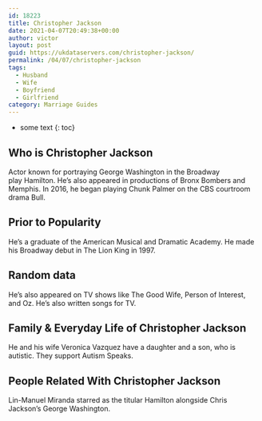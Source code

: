```yaml
---
id: 18223
title: Christopher Jackson
date: 2021-04-07T20:49:38+00:00
author: victor
layout: post
guid: https://ukdataservers.com/christopher-jackson/
permalink: /04/07/christopher-jackson
tags:
  - Husband
  - Wife
  - Boyfriend
  - Girlfriend
category: Marriage Guides
---
```


* some text
{: toc}


## Who is Christopher Jackson



Actor known for portraying George Washington in the Broadway play Hamilton. He&#8217;s also appeared in productions of Bronx Bombers and Memphis. In 2016, he began playing Chunk Palmer on the CBS courtroom drama Bull.

                
                
                
## Prior to Popularity



He&#8217;s a graduate of the American Musical and Dramatic Academy. He made his Broadway debut in The Lion King in 1997.

                
                
                
## Random data



He&#8217;s also appeared on TV shows like The Good Wife, Person of Interest, and Oz. He&#8217;s also written songs for TV.

                
                
                
## Family & Everyday Life of Christopher Jackson



He and his wife Veronica Vazquez have a daughter and a son, who is autistic. They support Autism Speaks.

                
                
                
## People Related With Christopher Jackson



Lin-Manuel Miranda starred as the titular Hamilton alongside Chris Jackson&#8217;s George Washington.

                
              
            
          
          
          